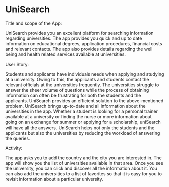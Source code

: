 # UniSearch

Title and scope of the App:

UniSearch provides you an excellent platform for searching information regarding universities. The app provides you quick and up to date information on educational degrees, application procedures, financial costs and relevant contacts. The app also provides details regarding the well being and health related services available at universities.

User Story:

Students and applicants have individuals needs when applying and studying at a university. Owing to this, the applicants and students contact the relevant officials at the universities frequently. The universities struggle to answer the sheer volume of questions while the process of obtaining information can often be frustrating for both the students and the applicants.
UniSearch provides an efficient solution to the above-mentioned problem. UniSearch brings up-to-date and all information about the universities in the app. Whether a student is looking for a personal trainer available at a university or finding the nurse or more information about going on an exchange for summer or applying for a scholarship, uniSearch will have all the answers. UniSearch helps not only the students and the applicants but also the universities by reducing the workload of answering the queries.

Activity:

The app asks you to add the country and the city you are interested in. The app will show you the list of universities available in that area. Once you see the university, you can click and discover all the information about it. You can also add the universities to a list of favorites so that it is easy for you to revisit information about a particular university.
